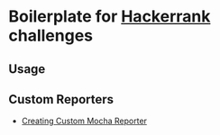 # Boilerplate for [Hackerrank](https://www.hackerrank.com/dashboard) challenges

## Usage

## Custom Reporters

* [Creating Custom Mocha Reporter](https://mochajs.org/api/tutorial-custom-reporter.html)